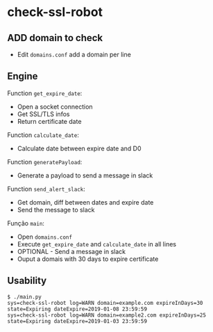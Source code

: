 # check-ssl-robot

## ADD domain to check
* Edit `domains.conf` add a domain per line

## Engine
Function `get_expire_date`:
* Open a socket connection
* Get SSL/TLS infos
* Return certificate date

Function `calculate_date`:
* Calculate date between expire date and D0

Function `generatePayload`:
* Generate a payload to send a message in slack

Function `send_alert_slack`:
* Get domain, diff between dates and expire date
* Send the message to slack

Função `main`:
* Open `domains.conf`
* Execute `get_expire_date` and `calculate_date` in all lines
* OPTIONAL - Send a message in slack
* Ouput a domais with 30 days to expire certificate

## Usability

```
$ ./main.py
sys=check-ssl-robot log=WARN domain=example.com expireInDays=30 state=Expiring dateExpire=2019-01-08 23:59:59
sys=check-ssl-robot log=WARN domain=example2.com expireInDays=25 state=Expiring dateExpire=2019-01-03 23:59:59
```